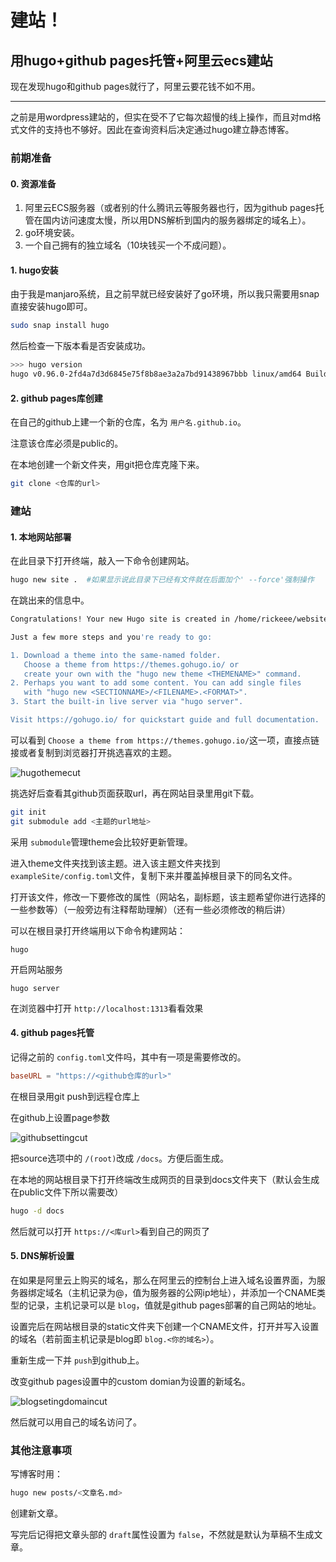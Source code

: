 # 建站！

## 用hugo+github pages托管+阿里云ecs建站

现在发现hugo和github pages就行了，阿里云要花钱不如不用。

---

之前是用wordpress建站的，但实在受不了它每次超慢的线上操作，而且对md格式文件的支持也不够好。因此在查询资料后决定通过hugo建立静态博客。

### 前期准备

#### 0. 资源准备

1. 阿里云ECS服务器（或者别的什么腾讯云等服务器也行，因为github pages托管在国内访问速度太慢，所以用DNS解析到国内的服务器绑定的域名上）。
2. go环境安装。
3. 一个自己拥有的独立域名（10块钱买一个不成问题）。

#### 1. hugo安装

由于我是manjaro系统，且之前早就已经安装好了go环境，所以我只需要用snap直接安装hugo即可。

```bash
sudo snap install hugo        
```

然后检查一下版本看是否安装成功。

```bash
>>> hugo version  
hugo v0.96.0-2fd4a7d3d6845e75f8b8ae3a2a7bd91438967bbb linux/amd64 BuildDate=2022-03-26T09:15:58Z VendorInfo=mage
```

#### 2. github pages库创建

在自己的github上建一个新的仓库，名为 `用户名.github.io`。

注意该仓库必须是public的。

在本地创建一个新文件夹，用git把仓库克隆下来。

```bash
git clone <仓库的url>
```

### 建站

#### 1. 本地网站部署

在此目录下打开终端，敲入一下命令创建网站。

```bash
hugo new site .  #如果显示说此目录下已经有文件就在后面加个' --force'强制操作
```

在跳出来的信息中。

```bash
Congratulations! Your new Hugo site is created in /home/rickeee/website/test.

Just a few more steps and you're ready to go:

1. Download a theme into the same-named folder.
   Choose a theme from https://themes.gohugo.io/ or
   create your own with the "hugo new theme <THEMENAME>" command.
2. Perhaps you want to add some content. You can add single files
   with "hugo new <SECTIONNAME>/<FILENAME>.<FORMAT>".
3. Start the built-in live server via "hugo server".

Visit https://gohugo.io/ for quickstart guide and full documentation.

```

可以看到 `Choose a theme from https://themes.gohugo.io/`这一项，直接点链接或者复制到浏览器打开挑选喜欢的主题。

![hugothemecut](/media/buildwebsite/hugothemecut.png)

挑选好后查看其github页面获取url，再在网站目录里用git下载。

```bash
git init
git submodule add <主题的url地址>
```

采用 `submodule`管理theme会比较好更新管理。

进入theme文件夹找到该主题。进入该主题文件夹找到 `exampleSite/config.toml`文件，复制下来并覆盖掉根目录下的同名文件。

打开该文件，修改一下要修改的属性（网站名，副标题，该主题希望你进行选择的一些参数等）（一般旁边有注释帮助理解）（还有一些必须修改的稍后讲）

可以在根目录打开终端用以下命令构建网站：

```shell
hugo
```

开启网站服务

```shell
hugo server
```

在浏览器中打开 `http://localhost:1313`看看效果

#### 4. github pages托管

记得之前的 `config.toml`文件吗，其中有一项是需要修改的。

```toml
baseURL = "https://<github仓库的url>"
```

在根目录用git push到远程仓库上

在github上设置page参数

![githubsettingcut](/media/buildwebsite/githubsettingcut.png)

把source选项中的 `/(root)`改成 `/docs`。方便后面生成。

在本地的网站根目录下打开终端改生成网页的目录到docs文件夹下（默认会生成在public文件下所以需要改）

```bash
hugo -d docs
```

然后就可以打开 `https://<库url>`看到自己的网页了

#### 5. DNS解析设置

在如果是阿里云上购买的域名，那么在阿里云的控制台上进入域名设置界面，为服务器绑定域名（主机记录为@，值为服务器的公网ip地址），并添加一个CNAME类型的记录，主机记录可以是 `blog`，值就是github pages部署的自己网站的地址。

设置完后在网站根目录的static文件夹下创建一个CNAME文件，打开并写入设置的域名（若前面主机记录是blog即 `blog.<你的域名>`）。

重新生成一下并 `push`到github上。

改变github pages设置中的custom domian为设置的新域名。

![blogsetingdomaincut](/media/buildwebsite/blogsetingdomaincut.png)

然后就可以用自己的域名访问了。

### 其他注意事项

写博客时用：

```bash
hugo new posts/<文章名.md>
```

创建新文章。

写完后记得把文章头部的 `draft`属性设置为 `false`，不然就是默认为草稿不生成文章。

